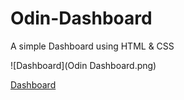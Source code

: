 # Odin-Dashboard
A simple Dashboard using HTML &amp; CSS

![Dashboard](Odin Dashboard.png)

[Dashboard](https://7jay-lee7.github.io/Odin-Dashboard/)
